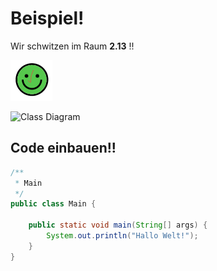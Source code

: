 #  Beispiel!
Wir schwitzen im Raum **2.13** !!

![bild](./images/img.png)

![Class Diagram](http://www.plantuml.com/plantuml/proxy?src=https://raw.githubusercontent.com/jtuttas/moodle_gitlab/master/docs/Instance.puml)

## Code einbauen!!

```java
/**
 * Main
 */
public class Main {

    public static void main(String[] args) {
        System.out.println("Hallo Welt!");
    }
}
```